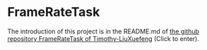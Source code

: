 # FrameRateTask

The introduction of this project is in the README.md of [the github repository FrameRateTask of Timothy-LiuXuefeng](https://github.com/Timothy-LiuXuefeng/FrameRateTask) (Click to enter).

